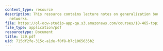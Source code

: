 ```yaml
---
content_type: resource
description: This resource contains lecture notes on generalization bounds for neural
  networks.
file: https://ol-ocw-studio-app-qa.s3.amazonaws.com/courses/18-465-topics-in-statistics-statistical-learning-theory-spring-2007/715df2fe315ca1def0f8b7c1065635b2_l29.pdf
file_type: application/pdf
resourcetype: Document
title: l29.pdf
uid: 715df2fe-315c-a1de-f0f8-b7c1065635b2
---
```

